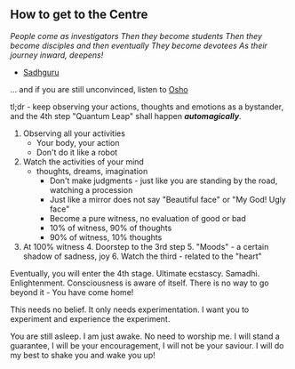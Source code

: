 <!-- title: Osho Quantum Leap -->

## How to get to the Centre


_People come as investigators_
_Then they become students_
_Then they become disciples and then eventually_ 
_They become devotees_
_As their journey inward, deepens!_
  - [Sadhguru](https://youtu.be/Tbha9WYxcg4) 


... and if you are still unconvinced, listen to [Osho](https://youtu.be/6i8bnb4dvvg)

tl;dr - keep observing your actions, thoughts and emotions as a bystander, and the 4th step "Quantum Leap" shall happen ***automagically***. 

1. Observing all your activities 
   - Your body, your action
   - Don't do it like a robot 
2. Watch the activities of your mind 
   - thoughts, dreams, imagination
      - Don't make judgments - just like you are standing by the road, watching a procession
      - Just like a mirror does not say "Beautiful face" or "My God! Ugly face" 
      - Become a pure witness, no evaluation of good or bad
      - 10% of witness, 90% of thoughts
      - 90% of witness, 10% thoughts
3. At 100% witness
	4. Doorstep to the 3rd step 
	5. "Moods" - a certain shadow of sadness, joy 
	6. Watch the third - related to the "heart"

Eventually, you will enter the 4th stage. Ultimate ecstascy. Samadhi. Enlightenment.  Consciousness is aware of itself. There is no way to go beyond it - You have come home! 

This needs no belief. It only needs experimentation. I want you to experiment and experience the experiment. 

You are still asleep. I am just awake. 
No need to worship me. I will stand a guarantee, I will be your encouragement, I will not be your saviour. I will do my best to shake you and wake you up! 



